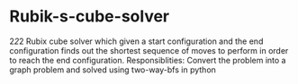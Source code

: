 # Rubik-s-cube-solver
2*2*2 Rubix cube solver which given a start configuration and the end configuration finds out the shortest sequence of moves to perform in order to reach the end configuration.
Responsiblities: Convert the problem into a graph problem and solved using two-way-bfs in python
